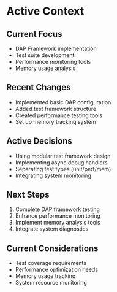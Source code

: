 # Active Context

## Current Focus
- DAP Framework implementation
- Test suite development
- Performance monitoring tools
- Memory usage analysis

## Recent Changes
- Implemented basic DAP configuration
- Added test framework structure
- Created performance testing tools
- Set up memory tracking system

## Active Decisions
- Using modular test framework design
- Implementing async debug handlers
- Separating test types (unit/perf/mem)
- Integrating system monitoring

## Next Steps
1. Complete DAP framework testing
2. Enhance performance monitoring
3. Implement memory analysis tools
4. Integrate system diagnostics

## Current Considerations
- Test coverage requirements
- Performance optimization needs
- Memory usage tracking
- System resource monitoring
